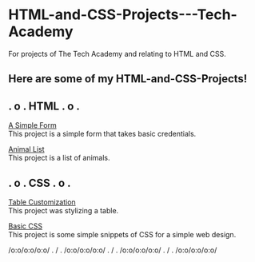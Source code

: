 # HTML-and-CSS-Projects---Tech-Academy
For projects of The Tech Academy and relating to HTML and CSS.

## Here are some of my HTML-and-CSS-Projects!

## . o . HTML . o .

<a href="https://github.com/JoeBeyond/HTML-and-CSS-Projects---Tech-Academy/blob/main/Basic_HTML_and_CSS/HTML_Form_Assignment.html">A Simple Form</a><br>
This project is a simple form that takes basic credentials.

<a href="https://github.com/JoeBeyond/HTML-and-CSS-Projects---Tech-Academy/blob/main/Basic_HTML_and_CSS/HTML_Lists.html">Animal List</a><br>
This project is a list of animals.

## . o . CSS . o .

<a href="https://github.com/JoeBeyond/HTML-and-CSS-Projects---Tech-Academy/blob/main/Basic_HTML_and_CSS/CSS_Table.css">Table Customization</a><br>
This project was stylizing a table.

<a href="https://github.com/JoeBeyond/HTML-and-CSS-Projects---Tech-Academy/blob/main/Basic_HTML_and_CSS/Basic_CSS_2.css">Basic CSS</a><br>
This project is some simple snippets of CSS for a simple web design.


/o:o/o:o/o:o/ . / . /o:o/o:o/o:o/ . / . /o:o/o:o/o:o/ . / . /o:o/o:o/o:o/
